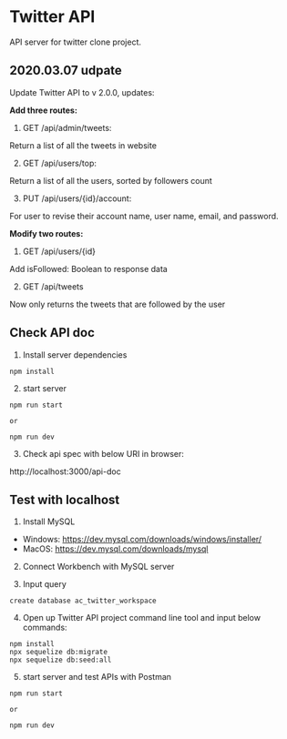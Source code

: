 # Twitter API

API server for twitter clone project.

## 2020.03.07 udpate
Update Twitter API to v 2.0.0, updates:

**Add three routes:**
1. GET /api/admin/tweets: 

Return a list of all the tweets in website

2. GET /api/users/top: 

Return a list of all the users, sorted by followers count

3. PUT /api/users/{id}/account: 

For user to revise their account name, user name, email, and password. 

**Modify two routes:**
1. GET /api/users/{id}

Add isFollowed: Boolean to response data

2. GET /api/tweets

Now only returns the tweets that are followed by the user


## Check API doc
1. Install server dependencies

```
npm install
```
2. start server

```
npm run start

or

npm run dev
```

3. Check api spec with below URI in browser:

http://localhost:3000/api-doc

## Test with localhost

1. Install MySQL

- Windows: https://dev.mysql.com/downloads/windows/installer/
- MacOS: https://dev.mysql.com/downloads/mysql

2. Connect Workbench with MySQL server

3. Input query

```
create database ac_twitter_workspace
```
4. Open up Twitter API project command line tool and input below commands:

```
npm install
npx sequelize db:migrate
npx sequelize db:seed:all
```
5. start server and test APIs with Postman

```
npm run start

or

npm run dev
```

